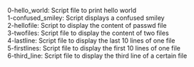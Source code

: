 0-hello_world: Script file to print hello world <br />
1-confused_smiley: Script displays a confused smiley <br />
2-hellofile: Script to display the content of passwd file <br />
3-twofiles: Script file to display the content of two files <br />
4-lastline: Script file to display the last 10 lines of one file <br />
5-firstlines: Script file to display the first 10 lines of one file <br />
6-third_line: Script file to display the third line of a certain file <br />

